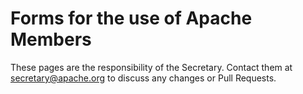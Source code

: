 # Forms for the use of Apache Members

These pages are the responsibility of the Secretary. Contact them at
secretary@apache.org to discuss any changes or Pull Requests.

